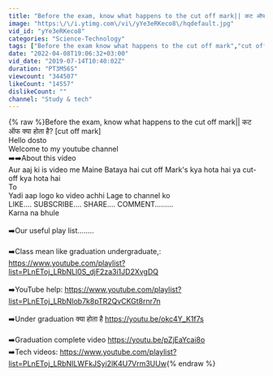 ```yaml
---
title: "Before the exam, know what happens to the cut off mark|| कट ऑफ क्या होता है? [cut off mark]"
image: "https:\/\/i.ytimg.com\/vi\/yYe3eRKeco8\/hqdefault.jpg"
vid_id: "yYe3eRKeco8"
categories: "Science-Technology"
tags: ["Before the exam know what happens to the cut off mark","cut off kya hota hai","कट ऑफ क्या होता है इन हिंदी"]
date: "2022-04-08T19:06:32+03:00"
vid_date: "2019-07-14T10:40:02Z"
duration: "PT3M56S"
viewcount: "344507"
likeCount: "14557"
dislikeCount: ""
channel: "Study & tech"
---
```

{% raw %}Before the exam, know what happens to the cut off mark|| कट ऑफ क्या होता है? [cut off mark] <br />Hello dosto <br />Welcome to my youtube channel <br />➡️➡️About this video <br />Aur aaj ki is video me Maine Bataya hai cut off Mark's kya hota hai ya cut-off kya hota hai <br />To <br />Yadi aap logo ko video achhi Lage to channel ko<br />LIKE.... SUBSCRIBE.... SHARE.... COMMENT......... <br />Karna na bhule <br /><br />➡️Our useful play list........ <br /><br />➡️Class mean like graduation undergraduate,: <a rel="nofollow" target="blank" href="https://www.youtube.com/playlist?list=PLnEToj_LRbNLl0S_djF2za3i1JD2XvgDQ">https://www.youtube.com/playlist?list=PLnEToj_LRbNLl0S_djF2za3i1JD2XvgDQ</a><br /><br />➡️YouTube help: <a rel="nofollow" target="blank" href="https://www.youtube.com/playlist?list=PLnEToj_LRbNIob7k8pTR2QvCKGt8rnr7n">https://www.youtube.com/playlist?list=PLnEToj_LRbNIob7k8pTR2QvCKGt8rnr7n</a><br /><br />➡️Under graduation क्या होता है <a rel="nofollow" target="blank" href="https://youtu.be/okc4Y_K1f7s">https://youtu.be/okc4Y_K1f7s</a><br /><br />➡️Graduation complete video <a rel="nofollow" target="blank" href="https://youtu.be/pZjEaYcai8o">https://youtu.be/pZjEaYcai8o</a><br />➡️Tech videos: <a rel="nofollow" target="blank" href="https://www.youtube.com/playlist?list=PLnEToj_LRbNILWFkJSyi2lK4U7Vrm3UUw">https://www.youtube.com/playlist?list=PLnEToj_LRbNILWFkJSyi2lK4U7Vrm3UUw</a>{% endraw %}
